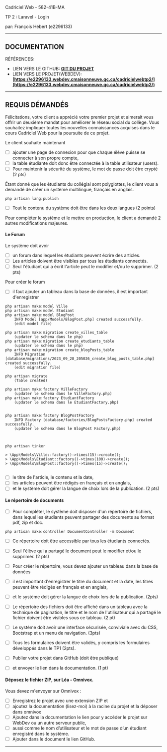 Cadriciel Web  - 582-41B-MA  

TP 2 : Laravel - Login


par:  François Hébert (e2296133) 


---
## DOCUMENTATION

RÉFÉRENCES:

- LIEN VERS LE GITHUB: **[GIT DU PROJET](https://github.com/fhmaisonneuve/s4CadricielWeb_TP2_Laravel)**
- LIEN VERS LE PROJET(WEBDEV): **[https://e2296133.webdev.cmaisonneuve.qc.ca/cadricielwebtp2/](https://e2296133.webdev.cmaisonneuve.qc.ca/cadricielwebtp2/)** 


 ---  

## REQUIS DÉMANDÉS


Félicitations, votre client a apprécié votre premier projet et aimerait vous offrir un deuxième mandat pour améliorer le réseau social du collège. Vous souhaitez impliquer toutes les nouvelles connaissances acquises dans le cours Cadriciel Web pour la poursuite de ce projet.

Le client souhaite maintenant 
-   [ ] ajouter une page de connexion pour que chaque élève puisse se connecter à son propre compte, 
-   [ ] la table étudiante doit donc être connectée à la table utilisateur (users). 
-   [ ] Pour maintenir la sécurité du système, le mot de passe doit être crypté (2 pts)
  
Étant donné que les étudiants du collégial sont polyglottes, le client vous a demandé de créer un système multilingue, français en anglais. 
```
php artisan lang:publish
```
-   [ ] Tout le contenu du système doit être dans les deux langues (2 points)

Pour compléter le système et le mettre en production, le client a demandé 2 autres modifications majeures.

#### Le Forum
Le système doit avoir 
-   [ ] un forum dans lequel les étudiants peuvent écrire des articles. 
-   [ ] Les articles doivent être visibles par tous les étudiants connectés. 
-   [ ] Seul l'étudiant qui a écrit l'article peut le modifier et/ou le supprimer. (2 pts)

Pour créer le forum 
-   [ ] il faut ajouter un tableau dans la base de données, il est important d'enregistrer 
```
php artisan make:model Ville
php artisan make:model Etudiant
php artisan make:model BlogPost
    INFO Model [app/Models/BlogPost.php] created successfully.
    (edit model file)

php artisan make:migration create_villes_table
    (updater le schema dans le php)
php artisan make:migration create_etudiants_table
    (updater le schema dans le php)
php artisan make:migration create_blogPosts_table
    INFO Migration [database/migrations/2023_09_28_205026_create_blog_posts_table.php] created successfully.
    (edit migration file)

php artisan migrate
    (Table created)

php artisan make:factory VilleFactory
    (updater le schema dans le VilleFactory.php)
php artisan make:factory EtudiantFactory
    (updater le schema dans le EtudiantFactory.php)
  

php artisan make:factory BlogPostFactory
    INFO Factory [database/factories/BlogPostsFactory.php] created successfully.
    (updater le schema dans le BlogPost Factory.php)



php artisan tinker

> \App\Models\Ville::factory()->times(15)->create();
> \App\Models\Etudiant::factory()->times(100)->create();
> \App\Models\BlogPost::factory()->times(15)->create();


```
-  [ ] le titre de l'article, le contenu et la date, 
-  [ ] les articles peuvent être rédigés en français et en anglais, 
-  [ ] et le système doit gérer la langue de choix lors de la publication. (2 pts)

#### Le répertoire de documents

-   [ ] Pour compléter, le système doit disposer d'un répertoire de fichiers, dans lequel les étudiants peuvent partager des documents au format pdf, zip et doc.
```
php artisan make:controller DocumentController -m Document 
``` 
-   [ ] Ce répertoire doit être accessible par tous les étudiants connectés. 
-   [ ] Seul l'élève qui a partagé le document peut le modifier et/ou le supprimer. (2 pts)
  
-   [ ] Pour créer le répertoire, vous devez ajouter un tableau dans la base de données
-   [ ] il est important d'enregistrer le titre du document et la date, les titres peuvent être rédigés en français et en anglais, 
-   [ ] et le système doit gérer la langue de choix lors de la publication. (2pts)

-   [ ]  Le répertoire des fichiers doit être affiché dans un tableau avec la technique de pagination, le titre et le nom de l'utilisateur qui a partagé le fichier doivent être visibles sous ce tableau. (2 pt)
-   [ ] Le système doit avoir une interface sécurisée, conviviale avec du CSS, Bootstrap et un menu de navigation. (3pts)
-   [ ] Tous les formulaires doivent être validés, y compris les formulaires développés dans le TP1 (2pts).
  
-   [ ] Publier votre projet dans GitHub (doit être publique) 
-   [ ] et envoyer le lien dans la documentation. (1 pt)


#### Déposez le fichier ZIP, sur Léa - Omnivox.
Vous devez m'envoyer sur Omnivox :
-   [ ] Enregistrez le projet avec une extension ZIP et 
-   [ ] ajoutez la documentation (lisez-moi) à la racine du projet et la déposer dans omnivox
-   [ ] Ajoutez dans la documentation le lien pour y accéder le projet sur WebDev ou un autre serveur public, 
-   [ ] aussi comme le nom d’utilisateur et le mot de passe d’un étudiant enregistré dans le système. 
-   [ ] Ajouter dans le document le lien GitHub.

---
